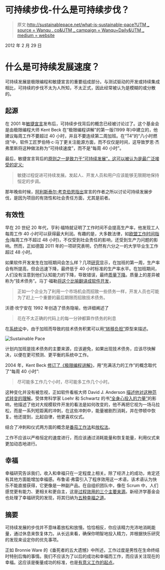 # 可持续步伐-什么是可持续步伐？

> 原文:[http://sustainablepace.net/what-is-sustainable-pace?UTM _ source = Wanqu . co&UTM _ campaign = Wanqu+Daily&UTM _ medium = website](http://sustainablepace.net/what-is-sustainable-pace?utm_source=wanqu.co&utm_campaign=Wanqu+Daily&utm_medium=website)



2012 年 2 月 29 日

# 什么是可持续发展速度？

可持续发展是极限编程和敏捷宣言的重要组成部分。与测试驱动的开发或持续集成相比，可持续的步伐不太为人所知，不太正式，因此经常被认为是模糊的或分散的。

## 起源

在 2001 年[敏捷宣言](http://agilemanifesto.org)发布后，可持续步伐背后的概念已经被讨论过了。这个基金会是由极限编程大师 Kent Beck 在“极限编程讲解”的第一版(1999 年)中建立的，他建议每周工作不要超过 40 小时，并且不要连续第二周加班。在“T4”的“八小时燃烧”中，软件工匠罗伯特·c·马丁更关注能源方面，而不仅仅是时间，这导致罗恩·杰弗里斯将这种做法称为“可持续速度”，而不是“每周 40 小时”。

最后，敏捷宣言背后的[原则之一是致力于“可持续发展”，这可以被认为是最广泛接受的定义:](http://agilemanifesto.org/principles.html)

> 敏捷过程促进可持续发展。发起人、开发人员和用户应该能够无限期地保持恒定的步调。

那年晚些时候，[阿利斯泰尔·考克伯恩指出](http://www.amazon.com/Agile-Software-Development-Cooperative-Game/dp/0321482751)宣言的作者之所以讨论可持续发展步伐，是因为项目的有效性和社会责任方面，尤其是前者。

## 有效性

早在 20 世纪 20 年代，亨利·福特就证明了工作时间不会提高生产率，他发现工人每周工作 40 小时可以获得最大利润。有趣的是，大多数法律，如[欧盟工作时间指令](http://en.wikipedia.org/wiki/Working_Time_Directive)(每周工作不超过 48 小时)，不仅受到社会责任的影响，还受到生产力问题的影响。然而，正如德国 2011 年的一项研究表明，仍然有六分之一的大学毕业生工作超过 48 小时。

如果软件开发发生在加班期间会怎么样？几项[研究](http://lunar.lostgarden.com/Rules%20of%20Productivity.pdf)显示，在加班的第一周，生产率会有所提高，但会迅速下降，最终低于 40 小时标准的生产率水平。在加班期间，人们没有注意到他们认知能力的下降，导致错误，最终[质量下降](http://blog.agilegamedevelopment.com/2008/06/scrum-overtime.html)。质量上的差异被称为“技术债务”。马丁·福勒[将这个比喻翻译成软件开发](http://www.martinfowler.com/bliki/TechnicalDebt.html)，

> 正如一个企业为了利用一个市场机会而招致一些债务一样，开发人员也可能为了赶上一个重要的最后期限而招致技术债务。

沃德·坎宁安在 1992 年创造了债务隐喻，他详细阐述了

> 花在不太正确的代码上的每一分钟都算作债务的利息

在[系统论](/fifth-discipline)中，由于加班而导致的技术债务积累可以用[“转移负担”](http://www.systems-thinking.org/theWay/ssb/sb.htm)原型来描述。

![Sustainable Pace](../Images/4f82662c46629c5f3e426564e160f261.png)

计划内加班是技术债务的主要来源，应该避免，如果出现技术债务，应该尽快解决，以便在更可预测、更平衡的系统中工作。

2004 年，Kent Beck [修订了《极限编程讲解》](http://www.amazon.com/Extreme-Programming-Explained-Embrace-Change/dp/0321278658/)，用“充满活力的工作”的概念取代了“每周 40 小时”:

> 尽可能多工作几个小时，尽可能多工作几个小时。

这种变化并没有被忽视，正如软件看板大师 David J. Anderson [描述他对这种范式转变的理解](http://www.agilemanagement.net/index.php/blog/Where_did_the_40_Hour_Week_Go/)。受体育科学家 Loehr 和 Schwartz 的书[“全身心投入的力量”](http://www.amazon.com/exec/obidos/ISBN=0743226755/thelairdorganisaA)的影响，他描述了他对大规模软件开发的看法是如何改变的，他不再把它视为一场马拉松，而是一系列短距离的冲刺，在这些冲刺中，能量被剧烈消耗，并在停顿中恢复。他还提到，比起自律，他更喜欢仪式。

结合了冲刺和仪式两方面的概念是[番茄工作法](/pomodoro-technique)和[放松法](/slack)。

工作不应该以严格恒定的速度进行，而应该通过消耗能量和恢复能量，利用仪式来更加动态地进行。

## 幸福

幸福研究告诉我们，收入和幸福只在一定程度上相关。除了经济上的成功，肯定还有其他方面能增加幸福感。布鲁诺·弗雷引入了程序效用这一术语，该术语认为快乐不能直接获得，它更像是一种副产品。在自组织团队中，像在 Scrum 中，人们感觉更有能力、更相关和更自主，这是[过程效用的三个主要来源](/scrum-and-happiness-research)。新经济学基金会也处理了幸福研究的发现，将其归纳为[五种幸福之道](http://neweconomics.org/projects/five-ways-well-being)。

## 摘要

可持续发展的步伐并不意味着放松和放慢。恰恰相反，你应该精力充沛地消耗能量，通过休息来恢复体力。从长远来看，确保你明智地投入精力，并根据快乐研究的发现来设定你的优先事项。

正如 Bronnie Ware 的《垂死者的五大遗憾》中所述，工作过度是男性在生命终结时特别后悔的事情。我们不应该为了以后的成功和幸福而工作，而应该关注现在的幸福。这应该是衡量成功的标准，也是[有意义工作的起点](http://www.businessweek.com/magazine/content/11_17/b4225060960537.htm)。

